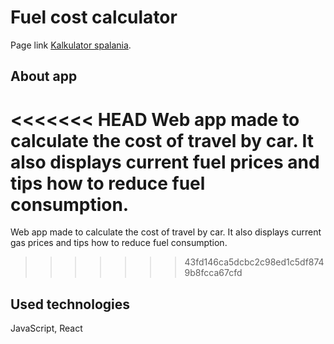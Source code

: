 # Fuel cost calculator

Page link [Kalkulator spalania](https://kalkulator-spalania-3e3b5.web.app/).

## About app

<<<<<<< HEAD
Web app made to calculate the cost of travel by car. It also displays current fuel prices and tips how to reduce fuel consumption.
=======
Web app made to calculate the cost of travel by car. It also displays current gas prices and tips how to reduce fuel consumption.
>>>>>>> 43fd146ca5dcbc2c98ed1c5df8749b8fcca67cfd

## Used technologies

JavaScript, React

